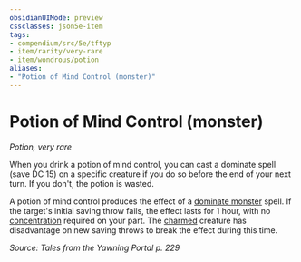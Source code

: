 ```yaml
---
obsidianUIMode: preview
cssclasses: json5e-item
tags:
- compendium/src/5e/tftyp
- item/rarity/very-rare
- item/wondrous/potion
aliases: 
- "Potion of Mind Control (monster)"
---
```

# Potion of Mind Control (monster)
*Potion, very rare*  


When you drink a potion of mind control, you can cast a dominate spell (save DC 15) on a specific creature if you do so before the end of your next turn. If you don't, the potion is wasted.

A potion of mind control produces the effect of a [dominate monster](2-Mechanics/CLI/spells/dominate-monster.md) spell. If the target's initial saving throw fails, the effect lasts for 1 hour, with no [concentration](2-Mechanics/CLI/rules/conditions.md#Concentration) required on your part. The [charmed](2-Mechanics/CLI/rules/conditions.md#Charmed) creature has disadvantage on new saving throws to break the effect during this time.

*Source: Tales from the Yawning Portal p. 229*